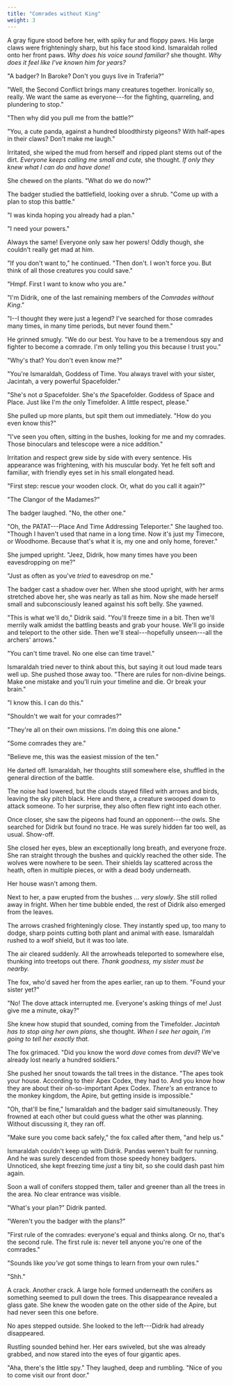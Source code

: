 ```yaml
---
title: "Comrades without King"
weight: 3
---
```


A gray figure stood before her, with spiky fur and floppy paws. His large claws were frighteningly sharp, but his face stood kind. Ismaraldah rolled onto her front paws. _Why does his voice sound familiar?_ she thought. _Why does it feel like I've known him for years?_

"A badger? In Baroke? Don't you guys live in Traferia?"

"Well, the Second Conflict brings many creatures together. Ironically so, really. We want the same as everyone---for the fighting, quarreling, and plundering to stop."

"Then why did you pull me from the battle?"

"You, a cute panda, against a hundred bloodthirsty pigeons? With half-apes in their claws? Don't make me laugh."

Irritated, she wiped the mud from herself and ripped plant stems out of the dirt. _Everyone keeps calling me small and cute,_ she thought. _If only they knew what I can do and have done!_

She chewed on the plants. "What do we do now?"

The badger studied the battlefield, looking over a shrub. "Come up with a plan to stop this battle."

"I was kinda hoping you already had a plan."

"I need your powers." 

Always the same! Everyone only saw her powers! Oddly though, she couldn't really get mad at him. 

"If you don't want to," he continued. "Then don't. I won't force you. But think of all those creatures you could save."

"Hmpf. First I want to know who you are."

"I'm Didrik, one of the last remaining members of the _Comrades without King_."

"I--I thought they were just a legend? I've searched for those comrades many times, in many time periods, but never found them."

He grinned smugly. "We do our best. You have to be a tremendous spy and fighter to become a comrade. I'm only telling you this because I trust you."

"Why's that? You don't even know me?"

"You're Ismaraldah, Goddess of Time. You always travel with your sister, Jacintah, a very powerful Spacefolder."

"She's not _a_ Spacefolder. She's _the_ Spacefolder. Goddess of Space and Place. Just like I'm _the_ only Timefolder. A little respect, please." 

She pulled up more plants, but spit them out immediately. "How do you even know this?"

"I've seen you often, sitting in the bushes, looking for me and my comrades. Those binoculars and telescope were a nice addition."

Irritation and respect grew side by side with every sentence. His appearance was frightening, with his muscular body. Yet he felt soft and familiar, with friendly eyes set in his small elongated head.

"First step: rescue your wooden clock. Or, what do you call it again?"

"The Clangor of the Madames?"

The badger laughed. "No, the other one."

"Oh, the PATAT---Place And Time Addressing Teleporter." She laughed too. "Though I haven't used that name in a long time. Now it's just my Timecore, or Woodhome. Because that's what it is, my one and only home, forever."

She jumped upright. "Jeez, Didrik, how many times have you been eavesdropping on me?"

"Just as often as you've _tried_ to eavesdrop on me." 

The badger cast a shadow over her. When she stood upright, with her arms stretched above her, she was nearly as tall as him. Now she made herself small and subconsciously leaned against his soft belly. She yawned.

"This is what we'll do," Didrik said. "You'll freeze time in a bit. Then we'll merrily walk amidst the battling beasts and grab your house. We'll go inside and teleport to the other side. Then we'll steal---hopefully unseen---all the archers' arrows."

"You can't time travel. No one else can time travel." 

Ismaraldah tried never to think about this, but saying it out loud made tears well up. She pushed those away too. "There are rules for non-divine beings. Make one mistake and you'll ruin your timeline and die. Or break your brain."

"I know this. I can do this."

"Shouldn't we wait for your comrades?"

"They're all on their own missions. I'm doing this one alone."

"Some comrades they are."

"Believe me, this was the easiest mission of the ten."

He darted off. Ismaraldah, her thoughts still somewhere else, shuffled in the general direction of the battle. 

The noise had lowered, but the clouds stayed filled with arrows and birds, leaving the sky pitch black. Here and there, a creature swooped down to attack someone. To her surprise, they also often flew right into each other.

Once closer, she saw the pigeons had found an opponent---the owls. She searched for Didrik but found no trace. He was surely hidden far too well, as usual. Show-off.

She closed her eyes, blew an exceptionally long breath, and everyone froze. She ran straight through the bushes and quickly reached the other side. The wolves were nowhere to be seen. Their shields lay scattered across the heath, often in multiple pieces, or with a dead body underneath.

Her house wasn't among them. 

Next to her, a paw erupted from the bushes ... _very slowly_. She still rolled away in fright. When her time bubble ended, the rest of Didrik also emerged from the leaves.

The arrows crashed frighteningly close. They instantly sped up, too many to dodge, sharp points cutting both plant and animal with ease. Ismaraldah rushed to a wolf shield, but it was too late.

The air cleared suddenly. All the arrowheads teleported to somewhere else, thunking into treetops out there. _Thank goodness, my sister must be nearby._

The fox, who'd saved her from the apes earlier, ran up to them. "Found your sister yet?"

"No! The dove attack interrupted me. Everyone's asking things of me! Just give me a minute, okay?" 

She knew how stupid that sounded, coming from the Timefolder. _Jacintah has to stop aing her own plans,_ she thought. _When I see her again, I'm going to tell her exactly that._

The fox grimaced. "Did you know the word _dove_ comes from _devil_? We've already lost nearly a hundred soldiers."

She pushed her snout towards the tall trees in the distance. "The apes took your house. According to their Apex Codex, they had to. And you know how they are about their oh-so-important Apex Codex. _There's_ an entrance to the monkey kingdom, the Apire, but getting inside is impossible."

"Oh, that'll be fine," Ismaraldah and the badger said simultaneously. They frowned at each other but could guess what the other was planning. Without discussing it, they ran off.

"Make sure you come back safely," the fox called after them, "and help us."

Ismaraldah couldn't keep up with Didrik. Pandas weren't built for running. And he was surely descended from those speedy honey badgers. Unnoticed, she kept freezing time _just_ a tiny bit, so she could dash past him again.

Soon a wall of conifers stopped them, taller and greener than all the trees in the area. No clear entrance was visible.

"What's your plan?" Didrik panted.

"Weren't you the badger with the plans?"

"First rule of the comrades: everyone's equal and thinks along. Or no, that's the second rule. The first rule is: never tell anyone you're one of the comrades."

"Sounds like _you've_ got some things to learn from your own rules."

"Shh." 

A crack. Another crack. A large hole formed underneath the conifers as something seemed to pull down the trees. This disappearance revealed a glass gate. She knew the wooden gate on the other side of the Apire, but had never seen this one before.

No apes stepped outside. She looked to the left---Didrik had already disappeared. 

Rustling sounded behind her. Her ears swiveled, but she was already grabbed, and now stared into the eyes of four gigantic apes.

"Aha, there's the little spy." They laughed, deep and rumbling. "Nice of you to come visit our front door."
